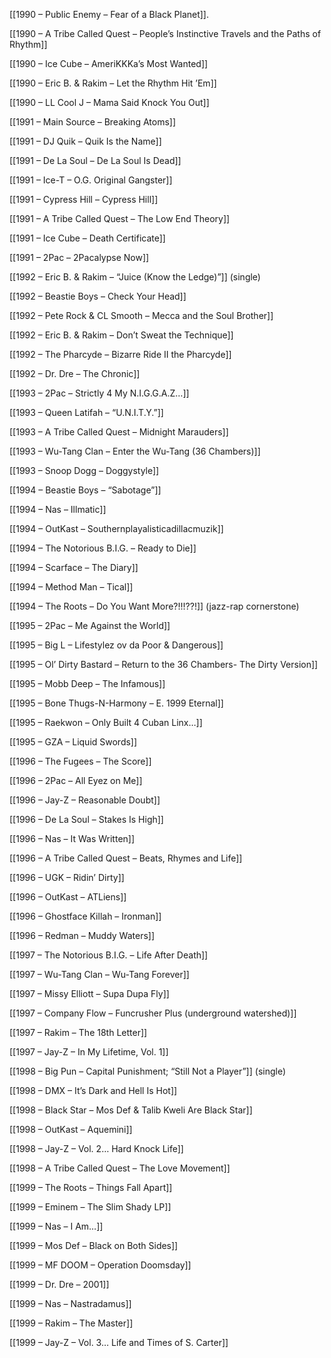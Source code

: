 [[1990 – Public Enemy – Fear of a Black Planet]]. 

[[1990 – A Tribe Called Quest – People’s Instinctive Travels and the Paths of Rhythm]]

[[1990 – Ice Cube – AmeriKKKa’s Most Wanted]]

[[1990 – Eric B. & Rakim – Let the Rhythm Hit ’Em]]

[[1990 – LL Cool J – Mama Said Knock You Out]]

[[1991 – Main Source – Breaking Atoms]]

[[1991 – DJ Quik – Quik Is the Name]]

[[1991 – De La Soul – De La Soul Is Dead]]

[[1991 – Ice-T – O.G. Original Gangster]]

[[1991 – Cypress Hill – Cypress Hill]]

[[1991 – A Tribe Called Quest – The Low End Theory]]

[[1991 – Ice Cube – Death Certificate]]

[[1991 – 2Pac – 2Pacalypse Now]]

[[1992 – Eric B. & Rakim – “Juice (Know the Ledge)”]] (single)

[[1992 – Beastie Boys – Check Your Head]]

[[1992 – Pete Rock & CL Smooth – Mecca and the Soul Brother]]

[[1992 – Eric B. & Rakim – Don’t Sweat the Technique]]

[[1992 – The Pharcyde – Bizarre Ride II the Pharcyde]]

[[1992 – Dr. Dre – The Chronic]]

[[1993 – 2Pac – Strictly 4 My N.I.G.G.A.Z…]] 

[[1993 – Queen Latifah – “U.N.I.T.Y.”]] 

[[1993 – A Tribe Called Quest – Midnight Marauders]]

[[1993 – Wu-Tang Clan – Enter the Wu-Tang (36 Chambers)]]

[[1993 – Snoop Dogg – Doggystyle]]

[[1994 – Beastie Boys – “Sabotage”]]

[[1994 – Nas – Illmatic]]

[[1994 – OutKast – Southernplayalisticadillacmuzik]]

[[1994 – The Notorious B.I.G. – Ready to Die]]

[[1994 – Scarface – The Diary]]

[[1994 – Method Man – Tical]]

[[1994 – The Roots – Do You Want More?!!!??!]] (jazz-rap cornerstone)

[[1995 – 2Pac – Me Against the World]]

[[1995 – Big L – Lifestylez ov da Poor & Dangerous]]

[[1995 – Ol’ Dirty Bastard – Return to the 36 Chambers- The Dirty Version]]

[[1995 – Mobb Deep – The Infamous]]

[[1995 – Bone Thugs-N-Harmony – E. 1999 Eternal]]

[[1995 – Raekwon – Only Built 4 Cuban Linx…]] 

[[1995 – GZA – Liquid Swords]]

[[1996 – The Fugees – The Score]]

[[1996 – 2Pac – All Eyez on Me]]

[[1996 – Jay-Z – Reasonable Doubt]]

[[1996 – De La Soul – Stakes Is High]]

[[1996 – Nas – It Was Written]]

[[1996 – A Tribe Called Quest – Beats, Rhymes and Life]]

[[1996 – UGK – Ridin’ Dirty]]

[[1996 – OutKast – ATLiens]]

[[1996 – Ghostface Killah – Ironman]]

[[1996 – Redman – Muddy Waters]]

[[1997 – The Notorious B.I.G. – Life After Death]]

[[1997 – Wu-Tang Clan – Wu-Tang Forever]]

[[1997 – Missy Elliott – Supa Dupa Fly]]

[[1997 – Company Flow – Funcrusher Plus (underground watershed)]]

[[1997 – Rakim – The 18th Letter]]

[[1997 – Jay-Z – In My Lifetime, Vol. 1]]

[[1998 – Big Pun – Capital Punishment; “Still Not a Player”]] (single)

[[1998 – DMX – It’s Dark and Hell Is Hot]]

[[1998 – Black Star – Mos Def & Talib Kweli Are Black Star]]

[[1998 – OutKast – Aquemini]]

[[1998 – Jay-Z – Vol. 2… Hard Knock Life]]

[[1998 – A Tribe Called Quest – The Love Movement]]

[[1999 – The Roots – Things Fall Apart]]

[[1999 – Eminem – The Slim Shady LP]]

[[1999 – Nas – I Am…]] 

[[1999 – Mos Def – Black on Both Sides]]

[[1999 – MF DOOM – Operation Doomsday]]

[[1999 – Dr. Dre – 2001]]

[[1999 – Nas – Nastradamus]]

[[1999 – Rakim – The Master]]

[[1999 – Jay-Z – Vol. 3… Life and Times of S. Carter]]

